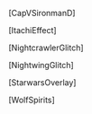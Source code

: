 [CapVSironmanD]


[ItachiEffect]


[NightcrawlerGlitch]


[NightwingGlitch]


[StarwarsOverlay]


[WolfSpirits]
